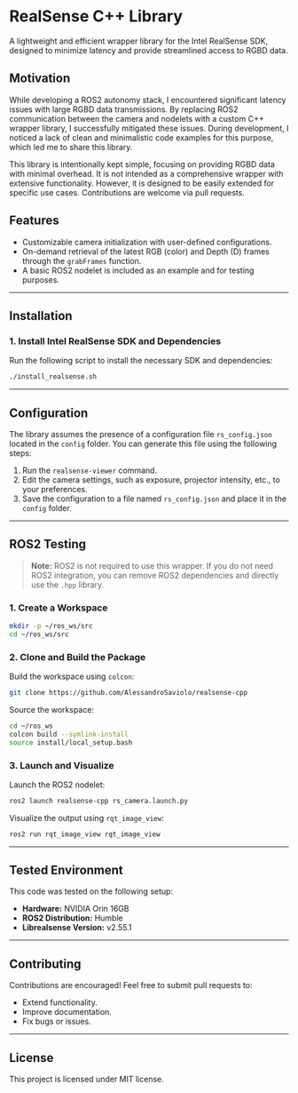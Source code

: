 # RealSense C++ Library

A lightweight and efficient wrapper library for the Intel RealSense SDK, designed to minimize latency and provide streamlined access to RGBD data.

## Motivation
While developing a ROS2 autonomy stack, I encountered significant latency issues with large RGBD data transmissions. By replacing ROS2 communication between the camera and nodelets with a custom C++ wrapper library, I successfully mitigated these issues. During development, I noticed a lack of clean and minimalistic code examples for this purpose, which led me to share this library.

This library is intentionally kept simple, focusing on providing RGBD data with minimal overhead. It is not intended as a comprehensive wrapper with extensive functionality. However, it is designed to be easily extended for specific use cases. Contributions are welcome via pull requests.

## Features
- Customizable camera initialization with user-defined configurations.
- On-demand retrieval of the latest RGB (color) and Depth (D) frames through the `grabFrames` function.
- A basic ROS2 nodelet is included as an example and for testing purposes.

---

## Installation
### 1. Install Intel RealSense SDK and Dependencies
Run the following script to install the necessary SDK and dependencies:
```bash
./install_realsense.sh
```

---

## Configuration
The library assumes the presence of a configuration file `rs_config.json` located in the `config` folder. You can generate this file using the following steps:
1. Run the `realsense-viewer` command.
2. Edit the camera settings, such as exposure, projector intensity, etc., to your preferences.
3. Save the configuration to a file named `rs_config.json` and place it in the `config` folder.

---

## ROS2 Testing
> **Note:** ROS2 is not required to use this wrapper. If you do not need ROS2 integration, you can remove ROS2 dependencies and directly use the `.hpp` library.

### 1. Create a Workspace
```bash
mkdir -p ~/ros_ws/src
cd ~/ros_ws/src
```

### 2. Clone and Build the Package
Build the workspace using `colcon`:
```bash
git clone https://github.com/AlessandroSaviolo/realsense-cpp
```
Source the workspace:
```bash
cd ~/ros_ws
colcon build --symlink-install
source install/local_setup.bash
```

### 3. Launch and Visualize
Launch the ROS2 nodelet:
```bash
ros2 launch realsense-cpp rs_camera.launch.py
```
Visualize the output using `rqt_image_view`:
```bash
ros2 run rqt_image_view rqt_image_view
```

---

## Tested Environment
This code was tested on the following setup:
- **Hardware:** NVIDIA Orin 16GB
- **ROS2 Distribution:** Humble
- **Librealsense Version:** v2.55.1

---

## Contributing
Contributions are encouraged! Feel free to submit pull requests to:
- Extend functionality.
- Improve documentation.
- Fix bugs or issues.

---

## License
This project is licensed under MIT license.